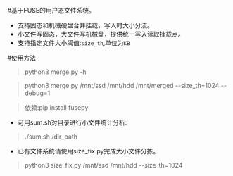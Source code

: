 #基于FUSE的用户态文件系统。
- 支持固态和机械硬盘合并挂载，写入时大小分流。
- 小文件写固态，大文件写机械盘，提供统一写入读取挂载点。
- 支持指定文件大小阈值:`size_th`,单位为`KB`

#使用方法
> python3 merge.py -h

> python3 merge.py /mnt/ssd /mnt/hdd /mnt/merged --size_th=1024 --debug=1

> 依赖:pip install fusepy

- 可用sum.sh对目录进行小文件统计分析:
> ./sum.sh /dir_path

- 已有文件系统请使用size_fix.py完成大小文件分拣。
> python3 size_fix.py /mnt/ssd /mnt/hdd --size_th=1024
